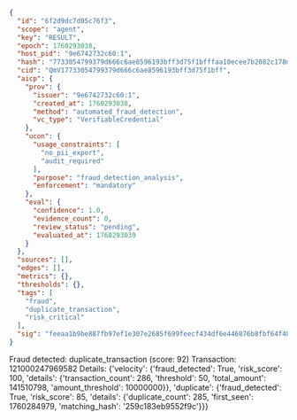 ```json
{
  "id": "6f2d9dc7d05c76f3",
  "scope": "agent",
  "key": "RESULT",
  "epoch": 1760293038,
  "host_pid": "9e6742732c60:1",
  "hash": "7733054799379d666c6ae8596193bff3d75f1bfffaa10ecee7b2082c178d1579",
  "cid": "QmV17733054799379d666c6ae8596193bff3d75f1bff",
  "aicp": {
    "prov": {
      "issuer": "9e6742732c60:1",
      "created_at": 1760293038,
      "method": "automated_fraud_detection",
      "vc_type": "VerifiableCredential"
    },
    "ucon": {
      "usage_constraints": [
        "no_pii_export",
        "audit_required"
      ],
      "purpose": "fraud_detection_analysis",
      "enforcement": "mandatory"
    },
    "eval": {
      "confidence": 1.0,
      "evidence_count": 0,
      "review_status": "pending",
      "evaluated_at": 1760293039
    }
  },
  "sources": [],
  "edges": [],
  "metrics": {},
  "thresholds": {},
  "tags": [
    "fraud",
    "duplicate_transaction",
    "risk_critical"
  ],
  "sig": "feeaa1b9be887fb97ef1e307e2685f699feecf434df6e446076b8fbf64f485c4"
}
```

Fraud detected: duplicate_transaction (score: 92)
Transaction: 121000247969582
Details: {'velocity': {'fraud_detected': True, 'risk_score': 100, 'details': {'transaction_count': 286, 'threshold': 50, 'total_amount': 141510798, 'amount_threshold': 10000000}}, 'duplicate': {'fraud_detected': True, 'risk_score': 85, 'details': {'duplicate_count': 285, 'first_seen': 1760284979, 'matching_hash': '259c183eb9552f9c'}}}